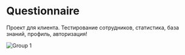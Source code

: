 # Questionnaire

Проект для клиента.
Тестирование сотрудников, статистика, база знаний, профиль, авторизация!

![Group 1](https://user-images.githubusercontent.com/77591023/164213502-39a49384-bd5b-4e56-a9d8-43a75f089c20.png)
